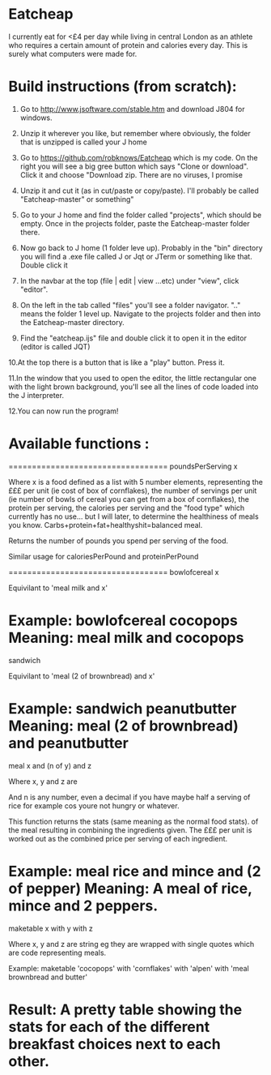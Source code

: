 # Eatcheap
I currently eat for &lt;£4 per day while living in central London as an athlete who requires a certain amount of protein and calories every day. This is surely what computers were made for.

# Build instructions (from scratch):

1. Go to http://www.jsoftware.com/stable.htm and download J804 for windows.

2. Unzip it wherever you like, but remember where obviously, the folder that is unzipped is called your J home

3. Go to https://github.com/robknows/Eatcheap which is my code. On the right you will see a big gree button which says "Clone or download". Click it and choose "Download zip. There are no viruses, I promise

4. Unzip it and cut it (as in cut/paste or copy/paste). I'll probably be called "Eatcheap-master" or something"

5. Go to your J home and find the folder called "projects", which should be empty. Once in the projects folder, paste the Eatcheap-master folder there.

6. Now go back to J home (1 folder leve up). Probably in the "bin" directory you will find a .exe file called J or Jqt or JTerm or something like that. Double click it

7. In the navbar at the top (file | edit | view ...etc) under "view", click "editor".

8. On the left in the tab called "files" you'll see a folder navigator. ".." means the folder 1 level up. Navigate to the projects folder and then into the Eatcheap-master directory.

9. Find the "eatcheap.ijs" file and double click it to open it in the editor (editor is called JQT)

10.At the top there is a button that is like a "play" button. Press it.

11.In the window that you used to open the editor, the little rectangular one with the light brown background, you'll see all the lines of code loaded into the J interpreter.

12.You can now run the program!

# Available functions :
==================================
poundsPerServing x

Where x is a food defined as a list with 5 number elements, representing the £££ per unit (ie cost of box of cornflakes), the number of servings per unit (ie number of bowls of cereal you can get from a box of cornflakes), the protein per serving, the calories per serving and the "food type" which currently has no use... but I will later, to determine the healthiness of meals you know. Carbs+protein+fat+healthyshit=balanced meal.

Returns the number of pounds you spend per serving of the food.

Similar usage for caloriesPerPound and proteinPerPound

==================================
bowlofcereal x

Equivilant to 'meal milk and x'

Example: bowlofcereal cocopops
Meaning: meal milk and cocopops
==================================
sandwich

Equivilant to 'meal (2 of brownbread) and x'

Example: sandwich peanutbutter
Meaning: meal (2 of brownbread) and peanutbutter
==================================
meal x and (n of y) and z

Where x, y and z are 

And n is any number, even a decimal if you have maybe half a serving of rice for example cos youre not hungry or whatever.

This function returns the stats (same meaning as the normal food stats). of the meal resulting in combining the ingredients given. The £££ per unit is worked out as the combined price per serving of each ingredient.

Example: meal rice and mince and (2 of pepper)
Meaning: A meal of rice, mince and 2 peppers.
==================================
maketable x with y with z

Where x, y and z are string eg they are wrapped with single quotes which are code representing meals.

Example: maketable 'cocopops' with 'cornflakes' with 'alpen' with 'meal brownbread and butter'

Result: A pretty table showing the stats for each of the different breakfast choices next to each other.
==================================